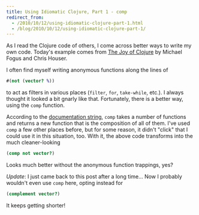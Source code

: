```yaml
---
title: Using Idiomatic Clojure, Part 1 - comp
redirect_from:
  - /2010/10/12/using-idiomatic-clojure-part-1.html
  - /blog/2010/10/12/using-idiomatic-clojure-part-1/
---
```


As I read the Clojure code of others, I come across better ways to
write my own code.  Today's example comes from [The Joy of Clojure][]
by Michael Fogus and Chris Houser.

I often find myself writing anonymous functions along the lines of

``` clojure
#(not (vector? %))
```

to act as filters in various places (`filter`, `for`, `take-while`,
etc.).  I always thought it looked a bit gnarly like that.
Fortunately, there is a better way, using the `comp` function.

According to the [documentation string], `comp` takes a number of
functions and returns a new function that is the composition of all of
them.  I've used `comp` a few other places before, but for some
reason, it didn't "click" that I could use it in this situation, too.
With it, the above code transforms into the much cleaner-looking

``` clojure
(comp not vector?)
```

Looks much better without the anonymous function trappings, yes?

*Update*: I just came back to this post after a long time... Now I
 probably wouldn't even use `comp` here, opting instead for

``` clojure
(complement vector?)
```

It keeps getting shorter!

[The Joy of Clojure]: http://manning.com/fogus/
[documentation string]: http://clojure.github.com/clojure/clojure.core-api.html#clojure.core/comp
